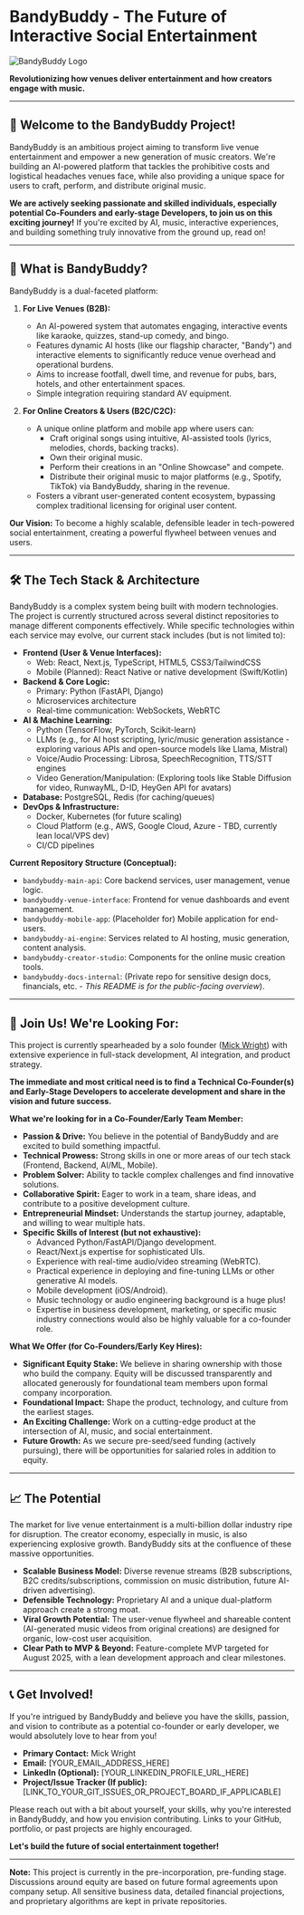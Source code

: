 # BandyBuddy - The Future of Interactive Social Entertainment

![BandyBuddy Logo](https://bandybuddy.com/images/logo.png)  <!-- Optional: Add your logo if you have one hosted -->

**Revolutionizing how venues deliver entertainment and how creators engage with music.**

---

## 👋 Welcome to the BandyBuddy Project!

BandyBuddy is an ambitious project aiming to transform live venue entertainment and empower a new generation of music creators. We're building an AI-powered platform that tackles the prohibitive costs and logistical headaches venues face, while also providing a unique space for users to craft, perform, and distribute original music.

**We are actively seeking passionate and skilled individuals, especially potential Co-Founders and early-stage Developers, to join us on this exciting journey!** If you're excited by AI, music, interactive experiences, and building something truly innovative from the ground up, read on!

---

## 🚀 What is BandyBuddy?

BandyBuddy is a dual-faceted platform:

1.  **For Live Venues (B2B):**
    *   An AI-powered system that automates engaging, interactive events like karaoke, quizzes, stand-up comedy, and bingo.
    *   Features dynamic AI hosts (like our flagship character, "Bandy") and interactive elements to significantly reduce venue overhead and operational burdens.
    *   Aims to increase footfall, dwell time, and revenue for pubs, bars, hotels, and other entertainment spaces.
    *   Simple integration requiring standard AV equipment.

2.  **For Online Creators & Users (B2C/C2C):**
    *   A unique online platform and mobile app where users can:
        *   Craft original songs using intuitive, AI-assisted tools (lyrics, melodies, chords, backing tracks).
        *   Own their original music.
        *   Perform their creations in an "Online Showcase" and compete.
        *   Distribute their original music to major platforms (e.g., Spotify, TikTok) via BandyBuddy, sharing in the revenue.
    *   Fosters a vibrant user-generated content ecosystem, bypassing complex traditional licensing for original user content.

**Our Vision:** To become a highly scalable, defensible leader in tech-powered social entertainment, creating a powerful flywheel between venues and users.

---

## 🛠️ The Tech Stack & Architecture

BandyBuddy is a complex system being built with modern technologies. The project is currently structured across several distinct repositories to manage different components effectively. While specific technologies within each service may evolve, our current stack includes (but is not limited to):

*   **Frontend (User & Venue Interfaces):**
    *   Web: React, Next.js, TypeScript, HTML5, CSS3/TailwindCSS
    *   Mobile (Planned): React Native or native development (Swift/Kotlin)
*   **Backend & Core Logic:**
    *   Primary: Python (FastAPI, Django)
    *   Microservices architecture
    *   Real-time communication: WebSockets, WebRTC
*   **AI & Machine Learning:**
    *   Python (TensorFlow, PyTorch, Scikit-learn)
    *   LLMs (e.g., for AI host scripting, lyric/music generation assistance - exploring various APIs and open-source models like Llama, Mistral)
    *   Voice/Audio Processing: Librosa, SpeechRecognition, TTS/STT engines
    *   Video Generation/Manipulation: (Exploring tools like Stable Diffusion for video, RunwayML, D-ID, HeyGen API for avatars)
*   **Database:** PostgreSQL, Redis (for caching/queues)
*   **DevOps & Infrastructure:**
    *   Docker, Kubernetes (for future scaling)
    *   Cloud Platform (e.g., AWS, Google Cloud, Azure - TBD, currently lean local/VPS dev)
    *   CI/CD pipelines

**Current Repository Structure (Conceptual):**

*   `bandybuddy-main-api`: Core backend services, user management, venue logic.
*   `bandybuddy-venue-interface`: Frontend for venue dashboards and event management.
*   `bandybuddy-mobile-app`: (Placeholder for) Mobile application for end-users.
*   `bandybuddy-ai-engine`: Services related to AI hosting, music generation, content analysis.
*   `bandybuddy-creator-studio`: Components for the online music creation tools.
*   `bandybuddy-docs-internal`: (Private repo for sensitive design docs, financials, etc. - *This README is for the public-facing overview*).

---

## 🤝 Join Us! We're Looking For:

This project is currently spearheaded by a solo founder ([Mick Wright](URL_TO_YOUR_LINKEDIN_OR_PERSONAL_SITE_IF_DESIRED)) with extensive experience in full-stack development, AI integration, and product strategy.

**The immediate and most critical need is to find a **Technical Co-Founder(s)** and **Early-Stage Developers** to accelerate development and share in the vision and future success.**

**What we're looking for in a Co-Founder/Early Team Member:**

*   **Passion & Drive:** You believe in the potential of BandyBuddy and are excited to build something impactful.
*   **Technical Prowess:** Strong skills in one or more areas of our tech stack (Frontend, Backend, AI/ML, Mobile).
*   **Problem Solver:** Ability to tackle complex challenges and find innovative solutions.
*   **Collaborative Spirit:** Eager to work in a team, share ideas, and contribute to a positive development culture.
*   **Entrepreneurial Mindset:** Understands the startup journey, adaptable, and willing to wear multiple hats.
*   **Specific Skills of Interest (but not exhaustive):**
    *   Advanced Python/FastAPI/Django development.
    *   React/Next.js expertise for sophisticated UIs.
    *   Experience with real-time audio/video streaming (WebRTC).
    *   Practical experience in deploying and fine-tuning LLMs or other generative AI models.
    *   Mobile development (iOS/Android).
    *   Music technology or audio engineering background is a huge plus!
    *   Expertise in business development, marketing, or specific music industry connections would also be highly valuable for a co-founder role.

**What We Offer (for Co-Founders/Early Key Hires):**

*   **Significant Equity Stake:** We believe in sharing ownership with those who build the company. Equity will be discussed transparently and allocated generously for foundational team members upon formal company incorporation.
*   **Foundational Impact:** Shape the product, technology, and culture from the earliest stages.
*   **An Exciting Challenge:** Work on a cutting-edge product at the intersection of AI, music, and social entertainment.
*   **Future Growth:** As we secure pre-seed/seed funding (actively pursuing), there will be opportunities for salaried roles in addition to equity.

---

## 📈 The Potential

The market for live venue entertainment is a multi-billion dollar industry ripe for disruption. The creator economy, especially in music, is also experiencing explosive growth. BandyBuddy sits at the confluence of these massive opportunities.

*   **Scalable Business Model:** Diverse revenue streams (B2B subscriptions, B2C credits/subscriptions, commission on music distribution, future AI-driven advertising).
*   **Defensible Technology:** Proprietary AI and a unique dual-platform approach create a strong moat.
*   **Viral Growth Potential:** The user-venue flywheel and shareable content (AI-generated music videos from original creations) are designed for organic, low-cost user acquisition.
*   **Clear Path to MVP & Beyond:** Feature-complete MVP targeted for August 2025, with a lean development approach and clear milestones.

---

## 📞 Get Involved!

If you're intrigued by BandyBuddy and believe you have the skills, passion, and vision to contribute as a potential co-founder or early developer, we would absolutely love to hear from you!

*   **Primary Contact:** Mick Wright
*   **Email:** [YOUR_EMAIL_ADDRESS_HERE]
*   **LinkedIn (Optional):** [YOUR_LINKEDIN_PROFILE_URL_HERE]
*   **Project/Issue Tracker (If public):** [LINK_TO_YOUR_GIT_ISSUES_OR_PROJECT_BOARD_IF_APPLICABLE]

Please reach out with a bit about yourself, your skills, why you're interested in BandyBuddy, and how you envision contributing. Links to your GitHub, portfolio, or past projects are highly encouraged.

**Let's build the future of social entertainment together!**

---

**Note:** This project is currently in the pre-incorporation, pre-funding stage. Discussions around equity are based on future formal agreements upon company setup. All sensitive business data, detailed financial projections, and proprietary algorithms are kept in private repositories.
